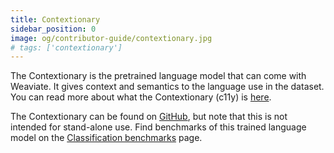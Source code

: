 ```yaml
---
title: Contextionary
sidebar_position: 0
image: og/contributor-guide/contextionary.jpg
# tags: ['contextionary']
---
```


The Contextionary is the pretrained language model that can come with Weaviate. It gives context and semantics to the language use in the dataset. You can read more about what the Contextionary (c11y) is [here](/weaviate/modules/text2vec-contextionary.md).

The Contextionary can be found on [GitHub](https://github.com/weaviate/contextionary), but note that this is not intended for stand-alone use. Find benchmarks of this trained language model on the [Classification benchmarks](/contributor-guide/contextionary/classification-benchmarks.md) page.
